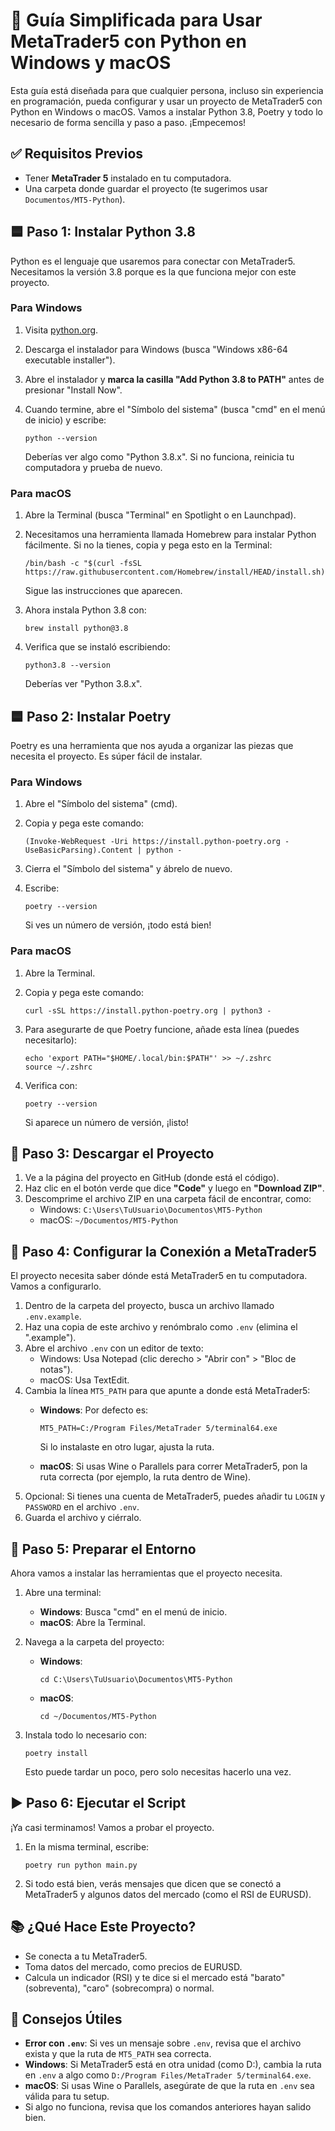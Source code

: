 # 🐍 Guía Simplificada para Usar MetaTrader5 con Python en Windows y macOS

Esta guía está diseñada para que cualquier persona, incluso sin experiencia en programación, pueda configurar y usar un proyecto de MetaTrader5 con Python en Windows o macOS. Vamos a instalar Python 3.8, Poetry y todo lo necesario de forma sencilla y paso a paso. ¡Empecemos!

## ✅ Requisitos Previos

- Tener **MetaTrader 5** instalado en tu computadora.
- Una carpeta donde guardar el proyecto (te sugerimos usar `Documentos/MT5-Python`).

## 🟦 Paso 1: Instalar Python 3.8

Python es el lenguaje que usaremos para conectar con MetaTrader5. Necesitamos la versión 3.8 porque es la que funciona mejor con este proyecto.

### Para Windows

1. Visita [python.org](https://www.python.org/downloads/release/python-3810/).
2. Descarga el instalador para Windows (busca "Windows x86-64 executable installer").
3. Abre el instalador y **marca la casilla "Add Python 3.8 to PATH"** antes de presionar "Install Now".
4. Cuando termine, abre el "Símbolo del sistema" (busca "cmd" en el menú de inicio) y escribe:

   ```
   python --version
   ```

   Deberías ver algo como "Python 3.8.x". Si no funciona, reinicia tu computadora y prueba de nuevo.

### Para macOS

1. Abre la Terminal (busca "Terminal" en Spotlight o en Launchpad).
2. Necesitamos una herramienta llamada Homebrew para instalar Python fácilmente. Si no la tienes, copia y pega esto en la Terminal:

   ```
   /bin/bash -c "$(curl -fsSL https://raw.githubusercontent.com/Homebrew/install/HEAD/install.sh)"
   ```

   Sigue las instrucciones que aparecen.
3. Ahora instala Python 3.8 con:

   ```
   brew install python@3.8
   ```

4. Verifica que se instaló escribiendo:

   ```
   python3.8 --version
   ```

   Deberías ver "Python 3.8.x".

## 🟦 Paso 2: Instalar Poetry

Poetry es una herramienta que nos ayuda a organizar las piezas que necesita el proyecto. Es súper fácil de instalar.

### Para Windows

1. Abre el "Símbolo del sistema" (cmd).
2. Copia y pega este comando:

   ```
   (Invoke-WebRequest -Uri https://install.python-poetry.org -UseBasicParsing).Content | python -
   ```

3. Cierra el "Símbolo del sistema" y ábrelo de nuevo.
4. Escribe:

   ```
   poetry --version
   ```

   Si ves un número de versión, ¡todo está bien!

### Para macOS

1. Abre la Terminal.
2. Copia y pega este comando:

   ```
   curl -sSL https://install.python-poetry.org | python3 -
   ```

3. Para asegurarte de que Poetry funcione, añade esta línea (puedes necesitarlo):

   ```
   echo 'export PATH="$HOME/.local/bin:$PATH"' >> ~/.zshrc
   source ~/.zshrc
   ```

4. Verifica con:

   ```
   poetry --version
   ```

   Si aparece un número de versión, ¡listo!

## 📁 Paso 3: Descargar el Proyecto

1. Ve a la página del proyecto en GitHub (donde está el código).
2. Haz clic en el botón verde que dice **"Code"** y luego en **"Download ZIP"**.
3. Descomprime el archivo ZIP en una carpeta fácil de encontrar, como:
   - Windows: `C:\Users\TuUsuario\Documentos\MT5-Python`
   - macOS: `~/Documentos/MT5-Python`

## 🔧 Paso 4: Configurar la Conexión a MetaTrader5

El proyecto necesita saber dónde está MetaTrader5 en tu computadora. Vamos a configurarlo.

1. Dentro de la carpeta del proyecto, busca un archivo llamado `.env.example`.
2. Haz una copia de este archivo y renómbralo como `.env` (elimina el ".example").
3. Abre el archivo `.env` con un editor de texto:
   - Windows: Usa Notepad (clic derecho > "Abrir con" > "Bloc de notas").
   - macOS: Usa TextEdit.
4. Cambia la línea `MT5_PATH` para que apunte a donde está MetaTrader5:
   - **Windows**: Por defecto es:

     ```
     MT5_PATH=C:/Program Files/MetaTrader 5/terminal64.exe
     ```

     Si lo instalaste en otro lugar, ajusta la ruta.
   - **macOS**: Si usas Wine o Parallels para correr MetaTrader5, pon la ruta correcta (por ejemplo, la ruta dentro de Wine).
5. Opcional: Si tienes una cuenta de MetaTrader5, puedes añadir tu `LOGIN` y `PASSWORD` en el archivo `.env`.
6. Guarda el archivo y ciérralo.

## 🧪 Paso 5: Preparar el Entorno

Ahora vamos a instalar las herramientas que el proyecto necesita.

1. Abre una terminal:
   - **Windows**: Busca "cmd" en el menú de inicio.
   - **macOS**: Abre la Terminal.
2. Navega a la carpeta del proyecto:
   - **Windows**:

     ```
     cd C:\Users\TuUsuario\Documentos\MT5-Python
     ```

   - **macOS**:

     ```
     cd ~/Documentos/MT5-Python
     ```

3. Instala todo lo necesario con:

   ```
   poetry install
   ```

   Esto puede tardar un poco, pero solo necesitas hacerlo una vez.

## ▶️ Paso 6: Ejecutar el Script

¡Ya casi terminamos! Vamos a probar el proyecto.

1. En la misma terminal, escribe:

   ```
   poetry run python main.py
   ```

2. Si todo está bien, verás mensajes que dicen que se conectó a MetaTrader5 y algunos datos del mercado (como el RSI de EURUSD).

## 📚 ¿Qué Hace Este Proyecto?

- Se conecta a tu MetaTrader5.
- Toma datos del mercado, como precios de EURUSD.
- Calcula un indicador (RSI) y te dice si el mercado está "barato" (sobreventa), "caro" (sobrecompra) o normal.

## 🧠 Consejos Útiles

- **Error con `.env`**: Si ves un mensaje sobre `.env`, revisa que el archivo exista y que la ruta de `MT5_PATH` sea correcta.
- **Windows**: Si MetaTrader5 está en otra unidad (como D:), cambia la ruta en `.env` a algo como `D:/Program Files/MetaTrader 5/terminal64.exe`.
- **macOS**: Si usas Wine o Parallels, asegúrate de que la ruta en `.env` sea válida para tu setup.
- Si algo no funciona, revisa que los comandos anteriores hayan salido bien.
